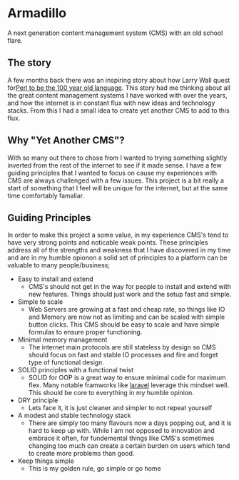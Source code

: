 # Armadillo

A next generation content management system (CMS) with an old school flare.

## The story

A few months back there was an inspiring story about how Larry Wall quest for[Perl to be the 100 year old language](https://thenewstack.io/larry-walls-quest-100-year-programming-language/).
This story had me thinking about all the great content management systems I have worked with over the years, and how the internet is in constant flux with new ideas and technology stacks.
From this I had a small idea to create yet another CMS to add to this flux.

## Why "Yet Another CMS"?

With so many out there to chose from I wanted to trying something slightly inverted from the rest of the internet to see if it made sense.
I have a few guiding principles that I wanted to focus on cause my experiences with CMS are always challenged with a few issues.
This project is a bit really a start of something that I feel will be unique for the internet, but at the same time comfortably famaliar.

## Guiding Principles

In order to make this project a some value, in my experience CMS's tend to have very strong points and noticable weak points. These principles
address all of the strengths and weakness that I have discovered in my time and are in my humble opionon a solid set of principles to
a platform can be valuable to many people/business;

* Easy to install and extend
  * CMS's should not get in the way for people to install and extend with new features.
  Things should just work and the setup fast and simple.
* Simple to scale
  * Web Servers are growing at a fast and cheap rate, so things like IO and Memory are now not as limiting and can
  be scaled with simple button clicks. This CMS should be easy to scale and have simple formulas to ensure
  proper functioning.
* Minimal memory management
  * The internet main protocols are still stateless by design so CMS should focus on fast and stable IO processes
  and fire and forget type of functional design.
* SOLID principles with a functional twist
  * SOLID for OOP is a great way to ensure minimal code for maximum flex. Many notable framworks like [laravel](https://laravel.com)
  leverage this mindset well. This should be core to everything in my humble opinion.
* DRY principle
  * Lets face it, it is just cleaner and simpler to not repeat yourself
* A modest and stable technology stack
  * There are simply too many flavours now a days popping out, and it is hard to keep up with. While I am not opposed
  to innovation and embrace it often, for fundemental things like CMS's sometimes changing too much can create a certain
  burden on users which tend to create more problems than good. 
* Keep things simple
  * This is my golden rule, go simple or go home